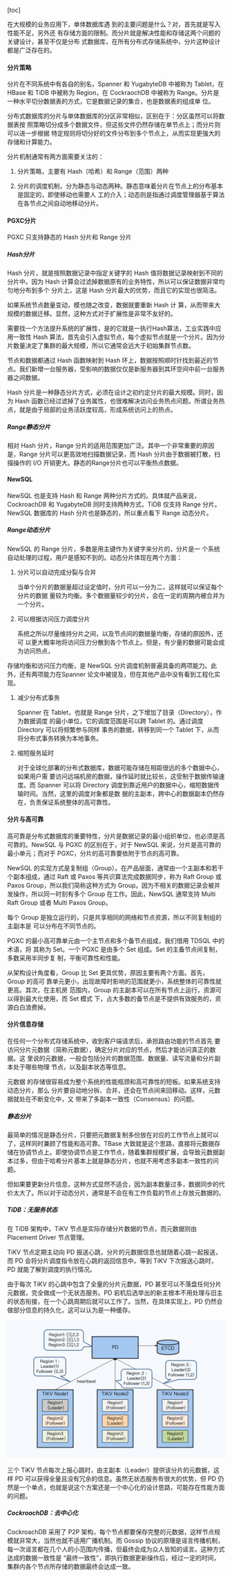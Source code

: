 [toc]

在大规模的业务应用下，单体数据库遇 到的主要问题是什么？对，首先就是写入性能不足，另外还 有存储方面的限制。而分片就是解决性能和存储这两个问题的关键设计，甚至不仅是分布 式数据库，在所有分布式存储系统中，分片这种设计都是广泛存在的。

#### 分片策略

分片在不同系统中有各自的别名，Spanner 和 YugabyteDB 中被称为 Tablet，在 HBase 和 TiDB 中被称为 Region，在 CockraochDB 中被称为 Range。分片是一种水平切分数据表的方式，它是数据记录的集合，也是数据表的组成单 位。

分布式数据库的分片与单体数据库的分区非常相似，区别在于：分区虽然可以将数据表按 照策略切分成多个数据文件，但这些文件仍然存储在单节点上；而分片则可以进一步根据 特定规则将切分好的文件分布到多个节点上，从而实现更强大的存储和计算能力。

分片机制通常有两方面需要关注的：

1. 分片策略，主要有 Hash（哈希）和 Range（范围）两种

2. 分片的调度机制，分为静态与动态两种。静态意味着分片在节点上的分布基本是固定的，即使移动也需要人 工的介入；动态则是指通过调度管理器基于算法在各节点之间自动地移动分片。

#### PGXC分片

PGXC 只支持静态的 Hash 分片和 Range 分片

##### Hash分片

Hash 分片，就是按照数据记录中指定关键字的 Hash 值将数据记录映射到不同的分片中。因为 Hash 计算会过滤掉数据原有的业务特性，所以可以保证数据非常均匀地分布到多个 分片上，这是 Hash 分片最大的优势，而且它的实现也很简洁。

如果系统节点数量变动，模也随之改变，数据就要重新 Hash 计 算，从而带来大规模的数据迁移。显然，这种方式对于扩展性是非常不友好的。

需要找一个方法提升系统的扩展性，是的它就是一执行Hash算法，工业实践中应用一致性 Hash 算法，首先会引入虚拟节点，每个虚拟节点就是一个分片。因为分片数量决定了集群的最大规模，所以它通常会远大于初始集群节点数。

节点和数据都通过 Hash 函数映射到 Hash 环上，数据按照顺时针找到最近的节点。我们新增一台服务器，受影响的数据仅仅是新服务器到其环空间中前一台服务器之间数据。

Hash 分片是一种静态分片方式，必须在设计之初约定分片的最大规模。同时，因为 Hash 函数已经过滤掉了业务属性，也很难解决访问业务热点问题。所谓业务热点，就是由于局部的业务活跃度较高，形成系统访问上的热点。

##### Range静态分片

相对 Hash 分片，Range 分片的适用范围更加广泛。其中一个非常重要的原因是，Range 分片可以更高效地扫描数据记录，而 Hash 分片由于数据被打散，扫描操作的 I/O 开销更大。静态的Range分片也可以平衡热点数据。

#### NewSQL

NewSQL 也是支持 Hash 和 Range 两种分片方式的。具体就产品来说， CockroachDB 和 YugabyteDB 同时支持两种方式，TiDB 仅支持 Range 分片。 NewSQL 数据库的 Hash 分片也是静态的，所以重点看下 Range 动态分片。

##### Range动态分片

NewSQL 的 Range 分片，多数是用主键作为关键字来分片的，分片是一 个系统自动处理的过程，用户是感知不到的。动态分片体现在两个方面：

1. 分片可以自动完成分裂与合并

   当单个分片的数据量超过设定值时，分片可以一分为二，这样就可以保证每个分片的数据 量较为均衡。多个数据量较少的分片，会在一定的周期内被合并为一个分片。

2. 可以根据访问压力调度分片

   系统之所以尽量维持分片之间，以及节点间的数据量均衡，存储的原因外，还可 以更大概率地将访问压力分散到各个节点上。但是，有少量的数据可能会成为访问热点，

存储均衡和访问压力均衡，是 NewSQL 分片调度机制普遍具备的两项能力。此外，还有两项能力在Spanner 论文中被提及，但在其他产品中没有看到工程化实现。

1. 减少分布式事务

   Spanner 在 Tablet，也就是 Range 分片，之下增加了目录（Directory），作为数据调度 的最小单位，它的调度范围是可以跨 Tablet 的。通过调度 Directory 可以将频繁参与同样 事务的数据，转移到同一个 Tablet 下，从而将分布式事务转换为本地事务。

2. 缩短服务延时

   对于全球化部署的分布式数据库，数据可能存储在相距很远的多个数据中心，如果用户需 要访问远端机房的数据，操作延时就比较长，这受制于数据传输速度。而 Spanner 可以将 Directory 调度到靠近用户的数据中心，缩短数据传输时间。当然，这里的调度对象都是数 据的主副本，跨中心的数据副本仍然存在，负责保证系统整体的高可靠性。

#### 分片与高可靠

高可靠是分布式数据库的重要特性，分片是数据记录的最小组织单位，也必须是高可靠的。NewSQL 与 PGXC 的区别在于，对于 NewSQL 来说，分片是高可靠的最小单元；而对于 PGXC，分片的高可靠要依附于节点的高可靠。

NewSQL 的实现方式是复制组（Group）。在产品层面，通常由一个主副本和若干个副本组成，通过 Raft 或 Paxos 等共识算法完成数据同步，称为 Raft Group 或 Paxos Group，所以我们简称这种方式为 Group。因为不相关的数据记录会被并发操作，所以同一时刻有多个 Group 在工作。因此，NewSQL 通常支持 Multi Raft Group 或者 Multi Paxos Group。

每个 Group 是独立运行的，只是共享相同的网络和节点资源，所以不同复制组的主副本是 可以分布在不同节点的。

PGXC 的最小高可靠单元由一个主节点和多个备节点组成，我们借用 TDSQL 中的术语，将 其称为 Set。一个 PGXC 是由多个 Set 组成。Set 的主备节点间复制，多数采用半同步复 制，平衡可靠性和性能。

从架构设计角度看，Group 比 Set 更具优势，原因主要有两个方面。首先，Group 的高可 靠单元更小，出现故障时影响的范围就更小，系统整体的可靠性就更高。其次，在主机房 范围内，Group 的主副本可以在所有节点上运行，资源可以得到最大化使用，而 Set 模式 下，占大多数的备节点是不提供有效服务的，资源白白浪费掉。

#### 分片信息存储

在任何一个分布式存储系统中，收到客户端请求后，承担路由功能的节点首先 要访问分片元数据（简称元数据），确定分片对应的节点，然后才能访问真正的数据。这 里说的元数据，一般会包括分片的数据范围、数据量、读写流量和分片副本处于哪些物理 节点，以及副本状态等信息。

元数据 的存储很容易成为整个系统的性能瓶颈和高可靠性的短板。如果系统支持动态分片，那么 分片要自动地分拆、合并，还会在节点间来回移动。这样，元数据就处在不断变化中，又 带来了多副本一致性（Consensus）的问题。

##### 静态分片

最简单的情况是静态分片，只要把元数据复制多份放在对应的工作节点上就可以了，这样同时兼顾了性能和高可靠。TBase 大致就是这个思路，直接将元数据存储在协调节点上。即使协调节点是工作节点，随着集群规模扩展，会导致元数据副本过多，但由于哈希分片基本上就是静态分片，也就不用考虑多副本一致性的问题。

但如果要更新分片信息，这种方式显然不适合，因为副本数量过多，数据同步的代价太大了。所以对于动态分片，通常是不会在有工作负载的节点上存放元数据的。

##### TiDB：无服务状态

在 TiDB 架构中，TiKV 节点是实际存储分片数据的节点，而元数据则由 Placement Driver 节点管理。

TiKV 节点定期主动向 PD 报送心跳，分片的元数据信息也就随着心跳一起报送，而 PD 会将分片调度指令放在心跳的返回信息中。等到 TiKV 下次报送心跳时，PD 就能了解到调度的执行情况。

由于每次 TiKV 的心跳中包含了全量的分片元数据，PD 甚至可以不落盘任何分片元数据，完全做成一个无状态服务。PD 宕机后选举出的新主根本不用处理与旧主的状态衔接，在一个心跳周期后就可以工作了。当然，在具体实现上，PD 仍然会做部分信息的持久化，这可以认为是一种缓存。

<img src="./pd.jpeg" style="zoom:50%;" />

三个 TiKV 节点每次上报心跳时，由主副本（Leader）提供该分片的元数据，这样 PD 可以获得全量且没有冗余的信息。虽然无状态服务有很大的优势，但 PD 仍然是一个单点，也就是说这个方案还是一个中心化的设计思路，可能存在性能方面的问题。

##### CockroachDB：去中心化

CockroachDB 采用了 P2P 架构，每个节点都要保存完整的元数据，这样节点规模就非常大，当然也就不适用广播机制。而 Gossip 协议的原理是谣言传播机制，每一次谣言都在几个人的小范围内传播，但最终会成为众人皆知的谣言。这种方式达成的数据一致性是 “最终一致性”，即执行数据更新操作后，经过一定的时间，集群内各个节点所存储的数据最终会达成一致。